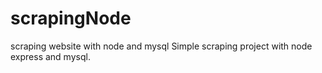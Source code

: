 # scrapingNode
scraping website with node and mysql
Simple scraping project with node express and mysql.
